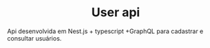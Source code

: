 
<h1 align="center">User api</h1>


Api desenvolvida em Nest.js + typescript +GraphQL para cadastrar e consultar usuários.
